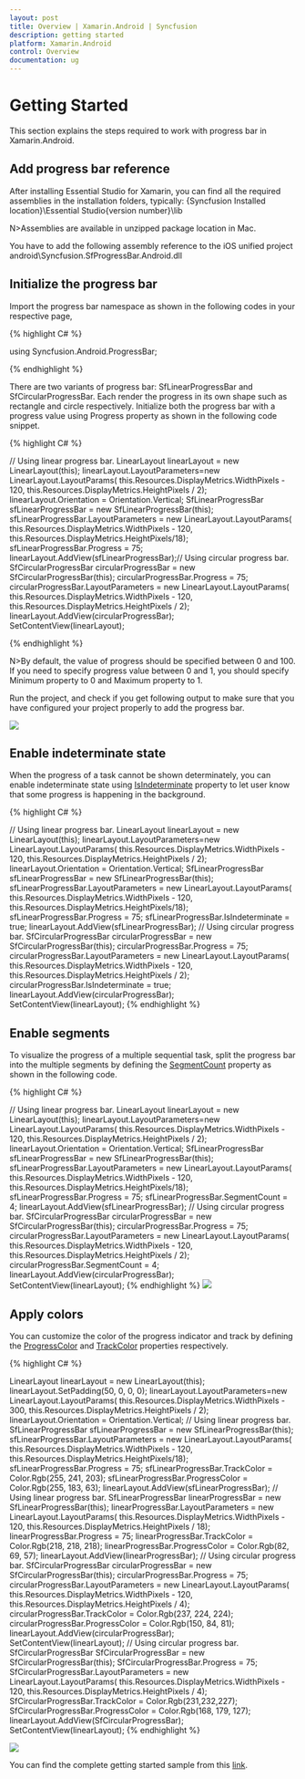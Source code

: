 ```yaml
---
layout: post
title: Overview | Xamarin.Android | Syncfusion
description: getting started
platform: Xamarin.Android
control: Overview
documentation: ug
---
```


# Getting Started

This section explains the steps required to work with progress bar in Xamarin.Android.

## Add progress bar reference

After installing Essential Studio for Xamarin, you can find all the required assemblies in the installation folders, typically:
{Syncfusion Installed location}\Essential Studio{version number}\lib

N>Assemblies are available in unzipped package location in Mac.

You have to add the following assembly reference to the iOS unified project
android\Syncfusion.SfProgressBar.Android.dll

## Initialize the progress bar

Import the progress bar namespace as shown in the following codes in your respective page,

{% highlight C# %} 

using Syncfusion.Android.ProgressBar;

{% endhighlight %} 

There are two variants of progress bar: SfLinearProgressBar and SfCircularProgressBar. Each render the progress in its own shape such as rectangle and circle respectively. Initialize both the progress bar with a progress value using Progress property as shown in the following code snippet.

{% highlight C# %} 

// Using linear progress bar. 
LinearLayout linearLayout = new LinearLayout(this);
linearLayout.LayoutParameters=new LinearLayout.LayoutParams(
    this.Resources.DisplayMetrics.WidthPixels - 120,
    this.Resources.DisplayMetrics.HeightPixels / 2);
linearLayout.Orientation = Orientation.Vertical;
SfLinearProgressBar sfLinearProgressBar = new SfLinearProgressBar(this);
sfLinearProgressBar.LayoutParameters = new LinearLayout.LayoutParams(
    this.Resources.DisplayMetrics.WidthPixels - 120,
    this.Resources.DisplayMetrics.HeightPixels/18);
sfLinearProgressBar.Progress = 75;
linearLayout.AddView(sfLinearProgressBar);// Using circular progress bar.
SfCircularProgressBar circularProgressBar = new SfCircularProgressBar(this);
circularProgressBar.Progress = 75;
circularProgressBar.LayoutParameters = new LinearLayout.LayoutParams(
    this.Resources.DisplayMetrics.WidthPixels - 120,
    this.Resources.DisplayMetrics.HeightPixels / 2);
linearLayout.AddView(circularProgressBar);            
SetContentView(linearLayout);

{% endhighlight %}
 

N>By default, the value of progress should be specified between 0 and 100. If you need to specify progress value between 0 and 1, you should specify Minimum property to 0 and Maximum property to 1.

Run the project, and check if you get following output to make sure that you have configured your project properly to add the progress bar.

![](overview_images/progressbar.png)


## Enable indeterminate state

When the progress of a task cannot be shown determinately, you can enable indeterminate state using [IsIndeterminate](https://help.syncfusion.com/cr/xamarin-android/Syncfusion.Android.ProgressBar.ProgressBarBase.html#Syncfusion_Android_ProgressBar_ProgressBarBase_IsIndeterminate) property to let user know that some progress is happening in the background.


{% highlight C# %} 

 // Using linear progress bar. 
LinearLayout linearLayout = new LinearLayout(this);
linearLayout.LayoutParameters=new LinearLayout.LayoutParams(
    this.Resources.DisplayMetrics.WidthPixels - 120,
    this.Resources.DisplayMetrics.HeightPixels / 2);
linearLayout.Orientation = Orientation.Vertical;
SfLinearProgressBar sfLinearProgressBar = new SfLinearProgressBar(this);
sfLinearProgressBar.LayoutParameters = new LinearLayout.LayoutParams(
    this.Resources.DisplayMetrics.WidthPixels - 120,
    this.Resources.DisplayMetrics.HeightPixels/18);
sfLinearProgressBar.Progress = 75;
sfLinearProgressBar.IsIndeterminate = true;
linearLayout.AddView(sfLinearProgressBar);
// Using circular progress bar.
SfCircularProgressBar circularProgressBar = new SfCircularProgressBar(this);
circularProgressBar.Progress = 75;
circularProgressBar.LayoutParameters = new LinearLayout.LayoutParams(
    this.Resources.DisplayMetrics.WidthPixels - 120,
    this.Resources.DisplayMetrics.HeightPixels / 2);
circularProgressBar.IsIndeterminate = true;
linearLayout.AddView(circularProgressBar);            
SetContentView(linearLayout);
{% endhighlight %}


## Enable segments

To visualize the progress of a multiple sequential task, split the progress bar into the multiple segments by defining the [SegmentCount](https://help.syncfusion.com/cr/xamarin-android/Syncfusion.Android.ProgressBar.ProgressBarBase.html#Syncfusion_Android_ProgressBar_ProgressBarBase_SegmentCount) property as shown in the following code.

{% highlight C# %} 

 // Using linear progress bar. 
LinearLayout linearLayout = new LinearLayout(this);
linearLayout.LayoutParameters=new LinearLayout.LayoutParams(
    this.Resources.DisplayMetrics.WidthPixels - 120,
    this.Resources.DisplayMetrics.HeightPixels / 2);
linearLayout.Orientation = Orientation.Vertical;
SfLinearProgressBar sfLinearProgressBar = new SfLinearProgressBar(this);
sfLinearProgressBar.LayoutParameters = new LinearLayout.LayoutParams(
    this.Resources.DisplayMetrics.WidthPixels - 120,
    this.Resources.DisplayMetrics.HeightPixels/18);
sfLinearProgressBar.Progress = 75;
sfLinearProgressBar.SegmentCount = 4;
linearLayout.AddView(sfLinearProgressBar);
// Using circular progress bar.
SfCircularProgressBar circularProgressBar = new SfCircularProgressBar(this);
circularProgressBar.Progress = 75;
circularProgressBar.LayoutParameters = new LinearLayout.LayoutParams(
    this.Resources.DisplayMetrics.WidthPixels - 120,
    this.Resources.DisplayMetrics.HeightPixels / 2);            
circularProgressBar.SegmentCount = 4;
linearLayout.AddView(circularProgressBar);            
SetContentView(linearLayout);
 {% endhighlight %}
![](overview_images/indeterminate.png)


## Apply colors

You can customize the color of the progress indicator and track by defining the [ProgressColor](https://help.syncfusion.com/cr/xamarin-android/Syncfusion.Android.ProgressBar.ProgressBarBase.html#Syncfusion_Android_ProgressBar_ProgressBarBase_ProgressColor) and [TrackColor](https://help.syncfusion.com/cr/xamarin-android/Syncfusion.Android.ProgressBar.ProgressBarBase.html#Syncfusion_Android_ProgressBar_ProgressBarBase_TrackColor) properties respectively.

{% highlight C# %} 

LinearLayout linearLayout = new LinearLayout(this);
linearLayout.SetPadding(50, 0, 0, 0);
linearLayout.LayoutParameters=new LinearLayout.LayoutParams(
    this.Resources.DisplayMetrics.WidthPixels - 300,
    this.Resources.DisplayMetrics.HeightPixels / 2);
linearLayout.Orientation = Orientation.Vertical;
// Using linear progress bar. 
SfLinearProgressBar sfLinearProgressBar = new SfLinearProgressBar(this);           
sfLinearProgressBar.LayoutParameters = new LinearLayout.LayoutParams(
    this.Resources.DisplayMetrics.WidthPixels - 120,
    this.Resources.DisplayMetrics.HeightPixels/18);            
sfLinearProgressBar.Progress = 75;
sfLinearProgressBar.TrackColor = Color.Rgb(255, 241, 203);
sfLinearProgressBar.ProgressColor = Color.Rgb(255, 183, 63);
linearLayout.AddView(sfLinearProgressBar);
// Using linear progress bar. 
SfLinearProgressBar linearProgressBar = new SfLinearProgressBar(this);
linearProgressBar.LayoutParameters = new LinearLayout.LayoutParams(
    this.Resources.DisplayMetrics.WidthPixels - 120,
    this.Resources.DisplayMetrics.HeightPixels / 18);
linearProgressBar.Progress = 75;
linearProgressBar.TrackColor = Color.Rgb(218, 218, 218);
linearProgressBar.ProgressColor = Color.Rgb(82, 69, 57);
linearLayout.AddView(linearProgressBar);
// Using circular progress bar.
SfCircularProgressBar circularProgressBar = new SfCircularProgressBar(this);
circularProgressBar.Progress = 75;
circularProgressBar.LayoutParameters = new LinearLayout.LayoutParams(
    this.Resources.DisplayMetrics.WidthPixels - 120,
    this.Resources.DisplayMetrics.HeightPixels / 4);                        
circularProgressBar.TrackColor = Color.Rgb(237, 224, 224);
circularProgressBar.ProgressColor = Color.Rgb(150, 84, 81);
linearLayout.AddView(circularProgressBar);            
SetContentView(linearLayout);
// Using circular progress bar.
SfCircularProgressBar SfCircularProgressBar = new SfCircularProgressBar(this);
SfCircularProgressBar.Progress = 75;
SfCircularProgressBar.LayoutParameters = new LinearLayout.LayoutParams(
    this.Resources.DisplayMetrics.WidthPixels - 120,
    this.Resources.DisplayMetrics.HeightPixels / 4);           
SfCircularProgressBar.TrackColor = Color.Rgb(231,232,227);
SfCircularProgressBar.ProgressColor = Color.Rgb(168, 179, 127);
linearLayout.AddView(SfCircularProgressBar);
SetContentView(linearLayout);
{% endhighlight %}
 
![](overview_images/style.png)


You can find the complete getting started sample from this [link](http://www.syncfusion.com/downloads/support/directtrac/general/ze/ProgressBar_Android-166812374).
